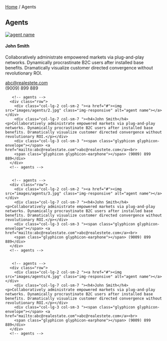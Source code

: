 <?php include'header.php';?>
<!-- banner -->
<div class="inside-banner">
  <div class="container"> 
    <span class="pull-right"><a href="#">Home</a> / Agents</span>
    <h2>Agents</h2>
</div>
</div>
<!-- banner -->


<div class="container">
<div class="spacer agents">

<div class="row">
  <div class="col-lg-8  col-lg-offset-2 col-sm-12">
      <!-- agents -->
      <div class="row">
        <div class="col-lg-2 col-sm-2 "><a href="#"><img src="images/agents/1.jpg" class="img-responsive"  alt="agent name"></a></div>
        <div class="col-lg-7 col-sm-7 "><h4>John Smith</h4><p>Collaboratively administrate empowered markets via plug-and-play networks. Dynamically procrastinate B2C users after installed base benefits. Dramatically visualize customer directed convergence without revolutionary ROI.</p></div>
        <div class="col-lg-3 col-sm-3 "><span class="glyphicon glyphicon-envelope"></span> <a href="mailto:abc@realestate.com">abc@realestete.com</a><br>
        <span class="glyphicon glyphicon-earphone"></span> (9009) 899 889</div>
      </div>
      <!-- agents -->
      
       <!-- agents -->
      <div class="row">
        <div class="col-lg-2 col-sm-2 "><a href="#"><img src="images/agents/2.jpg" class="img-responsive" alt="agent name"></a></div>
        <div class="col-lg-7 col-sm-7 "><h4>John Smith</h4><p>Collaboratively administrate empowered markets via plug-and-play networks. Dynamically procrastinate B2C users after installed base benefits. Dramatically visualize customer directed convergence without revolutionary ROI.</p></div>
        <div class="col-lg-3 col-sm-3 "><span class="glyphicon glyphicon-envelope"></span> <a href="mailto:abc@realestate.com">abc@realestete.com</a><br>
        <span class="glyphicon glyphicon-earphone"></span> (9009) 899 889</div>
      </div>
      <!-- agents -->
      

       <!-- agents -->
      <div class="row">
        <div class="col-lg-2 col-sm-2 "><a href="#"><img src="images/agents/3.jpg" class="img-responsive" alt="agent name"></a></div>
        <div class="col-lg-7 col-sm-7 "><h4>John Smith</h4><p>Collaboratively administrate empowered markets via plug-and-play networks. Dynamically procrastinate B2C users after installed base benefits. Dramatically visualize customer directed convergence without revolutionary ROI.</p></div>
        <div class="col-lg-3 col-sm-3 "><span class="glyphicon glyphicon-envelope"></span> <a href="mailto:abc@realestate.com">abc@realestete.com</a><br>
        <span class="glyphicon glyphicon-earphone"></span> (9009) 899 889</div>
      </div>
      <!-- agents -->
      

       <!-- agents -->
      <div class="row">
        <div class="col-lg-2 col-sm-2 "><a href="#"><img src="images/agents/4.jpg" class="img-responsive" alt="agent name"></a></div>
        <div class="col-lg-7 col-sm-7 "><h4>John Smith</h4><p>Collaboratively administrate empowered markets via plug-and-play networks. Dynamically procrastinate B2C users after installed base benefits. Dramatically visualize customer directed convergence without revolutionary ROI.</p></div>
        <div class="col-lg-3 col-sm-3 "><span class="glyphicon glyphicon-envelope"></span> <a href="mailto:abc@realestate.com">abc@realestete.com</a><br>
        <span class="glyphicon glyphicon-earphone"></span> (9009) 899 889</div>
      </div>
      <!-- agents -->
      
     
  </div>
</div>


</div>
</div>

<?php include'footer.php';?>
